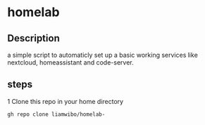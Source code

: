 # homelab
## Description
a simple script to automaticly set up a basic working services like nextcloud, homeassistant and code-server.
## steps
1 Clone this repo in your home directory
```
gh repo clone liamwibo/homelab-
```
